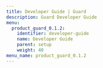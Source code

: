 ```yaml
---
title: Developer Guide | Guard
description: Guard Developer Guide
menu:
  product_guard_0.1.2:
    identifier: developer-guide
    name: Developer Guide
    parent: setup
    weight: 40
menu_name: product_guard_0.1.2
---
```


